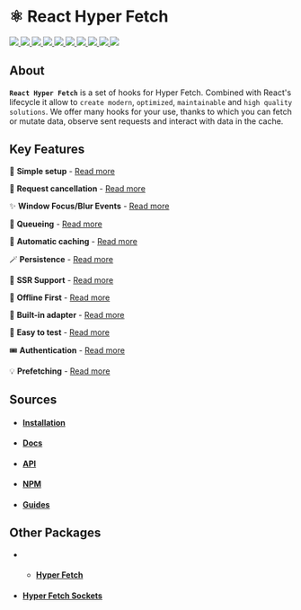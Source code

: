 # ⚛️ React Hyper Fetch

<p>
  <a href="https://bettertyped.com/">
    <img src="https://custom-icon-badges.demolab.com/static/v1?label=&message=BetterTyped&color=333&logo=BT" />
  </a>
  <a href="https://github.com/BetterTyped/hyper-fetch">
    <img src="https://custom-icon-badges.demolab.com/github/stars/BetterTyped/hyper-fetch?logo=star&color=118ab2" />
  </a>
  <a href="https://github.com/BetterTyped/hyper-fetch/blob/main/License.md">
    <img src="https://custom-icon-badges.demolab.com/github/license/BetterTyped/hyper-fetch?logo=law&color=yellow" />
  </a>
  <a href="https://www.npmjs.com/package/@hyper-fetch/react">
    <img src="https://custom-icon-badges.demolab.com/npm/v/@hyper-fetch/react.svg?logo=npm&color=e76f51" />
  </a>
  <a href="https://api.codeclimate.com/v1/badges/eade9435e75ecea0c004/test_coverage">
    <img src="https://api.codeclimate.com/v1/badges/eade9435e75ecea0c004/test_coverage" />
  </a>
  <a href="https://github.com/BetterTyped/hyper-fetch">
    <img src="https://custom-icon-badges.demolab.com/badge/typescript-%23007ACC.svg?logo=typescript&logoColor=white" />
  </a>
  <a href="https://github.com/BetterTyped/hyper-fetch">
    <img src="https://custom-icon-badges.demolab.com/badge/-REST-informational?logo=rss&color=11b8cc" />
  </a>
  <a href="https://github.com/BetterTyped/hyper-fetch">
    <img src="https://custom-icon-badges.demolab.com/badge/-GraphQL-E10098?logo=graphql&logoColor=white" />
  </a>
  <a href="https://gitter.im/hyper-fetch/community?utm_source=badge&utm_medium=badge&utm_campaign=pr-badge&utm_content=badge">
    <img src="https://custom-icon-badges.demolab.com/badge/chat%20-on%20gitter-brightgreen.svg?logo=gitter&color=blueviolet" />
  </a>
  <a href="https://www.npmjs.com/package/@hyper-fetch/react">
    <img src="https://custom-icon-badges.demolab.com/bundlephobia/minzip/@hyper-fetch/react?color=64BC4B&logo=package" />
  </a>
</p>

## About

**`React Hyper Fetch`** is a set of hooks for Hyper Fetch. Combined with React's lifecycle it allow to `create modern`,
`optimized`, `maintainable` and `high quality solutions`. We offer many hooks for your use, thanks to which you can
fetch or mutate data, observe sent requests and interact with data in the cache.

## Key Features

🔮 **Simple setup** - [Read more](https://hyperfetch.bettertyped.com/docs/guides/basic/setup)

🎯 **Request cancellation** - [Read more](https://hyperfetch.bettertyped.com/docs/guides/advanced/cancellation)

✨ **Window Focus/Blur Events** -
[Read more](https://hyperfetch.bettertyped.com/docs/guides/react/window-focus-blur)

🚀 **Queueing** - [Read more](https://hyperfetch.bettertyped.com/docs/guides/advanced/queueing)

💎 **Automatic caching** - [Read more](https://hyperfetch.bettertyped.com/docs/documentation/core/cache)

🪄 **Persistence** - [Read more](https://hyperfetch.bettertyped.com/docs/guides/advanced/persistence)

🎊 **SSR Support** - [Read more](https://hyperfetch.bettertyped.com/docs/documentation/getting-started/environment)

🔋 **Offline First** - [Read more](https://hyperfetch.bettertyped.com/docs/guides/advanced/offline)

📡 **Built-in adapter** - [Read more](https://hyperfetch.bettertyped.com/docs/documentation/core/adapter)

🧪 **Easy to test** - [Read more](https://hyperfetch.bettertyped.com/docs/documentation/getting-started/testing)

🎟 **Authentication** - [Read more](https://hyperfetch.bettertyped.com/docs/guides/basic/authentication)

💡 **Prefetching** - [Read more](https://hyperfetch.bettertyped.com/docs/guides/advanced/prefetching)

## Sources

- #### [Installation](https://hyperfetch.bettertyped.com/docs/documentation/getting-started/installation)
- #### [Docs](https://hyperfetch.bettertyped.com/docs/react/overview)
- #### [API](https://hyperfetch.bettertyped.com/api/)
- #### [NPM](https://www.npmjs.com/package/@hyper-fetch/react)
- #### [Guides](https://hyperfetch.bettertyped.com/guides/basic/setup)

## Other Packages

- - #### [Hyper Fetch](https://github.com/BetterTyped/hyper-fetch/tree/main/packages/core)
- #### [Hyper Fetch Sockets](https://github.com/BetterTyped/hyper-fetch/tree/main/packages/sockets)
